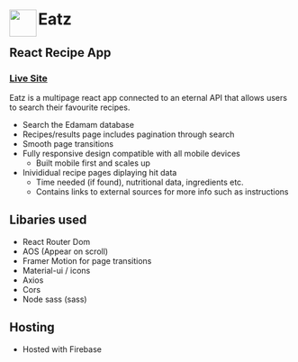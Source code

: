 # Eatz <img src="https://user-images.githubusercontent.com/77104720/159583779-8f729d7c-5464-4d37-8cc3-8f7d60534814.png" align="left" height="48" width="48" >
## React Recipe App

### [Live Site](https://recipe-app-bd949.web.app/)

Eatz is a multipage react app connected to an eternal API that allows users to search their favourite recipes.

- Search the Edamam database
- Recipes/results page includes pagination through search
- Smooth page transitions
- Fully responsive design compatible with all mobile devices
  - Built mobile first and scales up
- Inivididual recipe pages diplaying hit data
  - Time needed (if found), nutritional data, ingredients etc.
  - Contains links to external sources for more info such as instructions

## Libaries used
- React Router Dom
- AOS (Appear on scroll)
- Framer Motion for page transitions
- Material-ui / icons
- Axios
- Cors
- Node sass (sass)

## Hosting

- Hosted with Firebase
